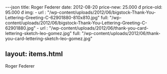 ---json
title: Roger Federer
date: 2012-08-20
price-new: 25.000 đ
price-old: 95.000 đ
img:
    -
        url : "/wp-content/uploads/2012/06/bigstock-Thank-You-Lettering-Greeting-C-62901880-810x810.jpg"
        full: "/wp-content/uploads/2012/06/bigstock-Thank-You-Lettering-Greeting-C-62901880.jpg"
    -
        url : "/wp-content/uploads/2012/06/thank-you-card-lettering-sketch-leo-gomez.jpg"
        full: "/wp-content/uploads/2012/06/thank-you-card-lettering-sketch-leo-gomez.jpg"

layout: items.html
---
Roger Federer

